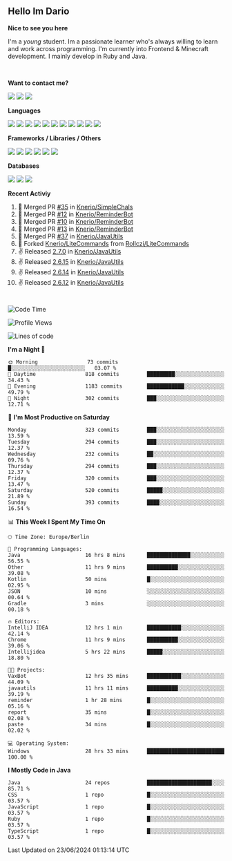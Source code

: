 <h2>Hello Im Dario</h2>

**Nice to see you here**

I'm a *young* student. Im a passionate learner who's always willing to learn and work across
programming. I'm currently into Frontend & Minecraft development. I mainly develop in Ruby and Java.

<br/>

**Want to contact me?**

<a href="https://github.com/knerio"><img src="https://img.shields.io/badge/-Github-blue?style=for-the-badge&logo=github&logoColor=white"/></a> <a href="https://discord.com/users/639416958923702292"><img src="https://img.shields.io/badge/-knerio-blue?style=for-the-badge&logo=discord&logoColor=white"/></a> <a href="https://twitch.tv/dopalos_"><img src="https://img.shields.io/badge/-twitch-blue?style=for-the-badge&logo=twitch&logoColor=white"/></a>

**Languages**

<img src="https://img.shields.io/badge/-HTML-blue?style=for-the-badge&logo=html5&logoColor=white"/> <img src="https://img.shields.io/badge/-CSS-blue?style=for-the-badge&logo=CSS3&logoColor=white"/> <img src="https://img.shields.io/badge/-Javascript-blue?style=for-the-badge&logo=javascript&logoColor=white"/> <img src="https://img.shields.io/badge/-Typescript-blue?style=for-the-badge&logo=TypeScript&logoColor=white"/> <img src="https://img.shields.io/badge/-Java-blue?style=for-the-badge&logo=java&logoColor=white"/> <img src="https://img.shields.io/badge/-Kotlin-blue?style=for-the-badge&logo=kotlin&logoColor=white"/> <img src="https://img.shields.io/badge/-SQL-blue?style=for-the-badge&logo=MYSQL&logoColor=white"/> <img src="https://img.shields.io/badge/-Markdown-blue?style=for-the-badge&logo=Markdown&logoColor=white"/> <img src="https://img.shields.io/badge/-JSON-blue?style=for-the-badge&logo=JSON&logoColor=white"/> <img src="https://img.shields.io/badge/-Git-blue?style=for-the-badge&logo=Git&logoColor=white"/> <img src="https://img.shields.io/badge/-Ruby-blue?style=for-the-badge&logo=Ruby&logoColor=white"/>
<br/>

 **Frameworks / Libraries / Others**

<img src="https://img.shields.io/badge/-Bootstrap-blue?style=for-the-badge&logo=Bootstrap&logoColor=white"/> <img src="https://img.shields.io/badge/-Node.JS-blue?style=for-the-badge&logo=node.js&logoColor=white"/> <img src="https://img.shields.io/badge/-React-blue?style=for-the-badge&logo=React&logoColor=white"/> <img src="https://img.shields.io/badge/-Express-blue?style=for-the-badge&logo=Express&logoColor=white"/> <img src="https://img.shields.io/badge/-Next.Js-blue?style=for-the-badge&logo=Next.Js&logoColor=white"/> <img src="https://img.shields.io/badge/-Ruby_On_Rails-blue?style=for-the-badge&logo=ruby-on-rails&logoColor=white"/>

**Databases**

<img src="https://img.shields.io/badge/-MongoDB-blue?style=for-the-badge&logo=mongodb&logoColor=white"/> <img src="https://img.shields.io/badge/-MariaDB-blue?style=for-the-badge&logo=MariaDB&logoColor=white"/>
<img src="https://img.shields.io/badge/-PostgreSQL-blue?style=for-the-badge&logo=PostgreSQl&logoColor=white"/>

**Recent Activiy**

<!--RECENT_ACTIVITY:start-->
1. 🎉 Merged PR [#35](https://github.com/Knerio/SimpleChals/pull/35) in [Knerio/SimpleChals](https://github.com/Knerio/SimpleChals)<br>
2. 🎉 Merged PR [#12](https://github.com/Knerio/ReminderBot/pull/12) in [Knerio/ReminderBot](https://github.com/Knerio/ReminderBot)<br>
3. 🎉 Merged PR [#10](https://github.com/Knerio/ReminderBot/pull/10) in [Knerio/ReminderBot](https://github.com/Knerio/ReminderBot)<br>
4. 🎉 Merged PR [#13](https://github.com/Knerio/ReminderBot/pull/13) in [Knerio/ReminderBot](https://github.com/Knerio/ReminderBot)<br>
5. 🎉 Merged PR [#37](https://github.com/Knerio/JavaUtils/pull/37) in [Knerio/JavaUtils](https://github.com/Knerio/JavaUtils)<br>
6. 🔱 Forked [Knerio/LiteCommands](https://github.com/Knerio/LiteCommands) from [Rollczi/LiteCommands](https://github.com/Rollczi/LiteCommands)<br>
7. ✌️ Released [2.7.0](https://github.com/Knerio/JavaUtils/releases/tag/2.7.0) in [Knerio/JavaUtils](https://github.com/Knerio/JavaUtils)<br>
8. ✌️ Released [2.6.15](https://github.com/Knerio/JavaUtils/releases/tag/2.6.15) in [Knerio/JavaUtils](https://github.com/Knerio/JavaUtils)<br>
9. ✌️ Released [2.6.14](https://github.com/Knerio/JavaUtils/releases/tag/2.6.14) in [Knerio/JavaUtils](https://github.com/Knerio/JavaUtils)<br>
10. ✌️ Released [2.6.12](https://github.com/Knerio/JavaUtils/releases/tag/2.6.12) in [Knerio/JavaUtils](https://github.com/Knerio/JavaUtils)<br>
<!--RECENT_ACTIVITY:end-->
 
#

<!--START_SECTION:waka-->
![Code Time](http://img.shields.io/badge/Code%20Time-417%20hrs%2059%20mins-blue)

![Profile Views](http://img.shields.io/badge/Profile%20Views-0-blue)

![Lines of code](https://img.shields.io/badge/From%20Hello%20World%20I%27ve%20Written-119.9%20thousand%20lines%20of%20code-blue)

**I'm a Night 🦉** 

```text
🌞 Morning                73 commits          █░░░░░░░░░░░░░░░░░░░░░░░░   03.07 % 
🌆 Daytime                818 commits         █████████░░░░░░░░░░░░░░░░   34.43 % 
🌃 Evening                1183 commits        ████████████░░░░░░░░░░░░░   49.79 % 
🌙 Night                  302 commits         ███░░░░░░░░░░░░░░░░░░░░░░   12.71 % 
```
📅 **I'm Most Productive on Saturday** 

```text
Monday                   323 commits         ███░░░░░░░░░░░░░░░░░░░░░░   13.59 % 
Tuesday                  294 commits         ███░░░░░░░░░░░░░░░░░░░░░░   12.37 % 
Wednesday                232 commits         ██░░░░░░░░░░░░░░░░░░░░░░░   09.76 % 
Thursday                 294 commits         ███░░░░░░░░░░░░░░░░░░░░░░   12.37 % 
Friday                   320 commits         ███░░░░░░░░░░░░░░░░░░░░░░   13.47 % 
Saturday                 520 commits         █████░░░░░░░░░░░░░░░░░░░░   21.89 % 
Sunday                   393 commits         ████░░░░░░░░░░░░░░░░░░░░░   16.54 % 
```


📊 **This Week I Spent My Time On** 

```text
🕑︎ Time Zone: Europe/Berlin

💬 Programming Languages: 
Java                     16 hrs 8 mins       ██████████████░░░░░░░░░░░   56.55 % 
Other                    11 hrs 9 mins       ██████████░░░░░░░░░░░░░░░   39.08 % 
Kotlin                   50 mins             █░░░░░░░░░░░░░░░░░░░░░░░░   02.95 % 
JSON                     10 mins             ░░░░░░░░░░░░░░░░░░░░░░░░░   00.64 % 
Gradle                   3 mins              ░░░░░░░░░░░░░░░░░░░░░░░░░   00.18 % 

🔥 Editors: 
IntelliJ IDEA            12 hrs 1 min        ███████████░░░░░░░░░░░░░░   42.14 % 
Chrome                   11 hrs 9 mins       ██████████░░░░░░░░░░░░░░░   39.06 % 
Intellijidea             5 hrs 22 mins       █████░░░░░░░░░░░░░░░░░░░░   18.80 % 

🐱‍💻 Projects: 
VaxBot                   12 hrs 35 mins      ███████████░░░░░░░░░░░░░░   44.09 % 
javautils                11 hrs 11 mins      ██████████░░░░░░░░░░░░░░░   39.19 % 
reminder                 1 hr 28 mins        █░░░░░░░░░░░░░░░░░░░░░░░░   05.16 % 
report                   35 mins             █░░░░░░░░░░░░░░░░░░░░░░░░   02.08 % 
paste                    34 mins             █░░░░░░░░░░░░░░░░░░░░░░░░   02.02 % 

💻 Operating System: 
Windows                  28 hrs 33 mins      █████████████████████████   100.00 % 
```

**I Mostly Code in Java** 

```text
Java                     24 repos            █████████████████████░░░░   85.71 % 
CSS                      1 repo              █░░░░░░░░░░░░░░░░░░░░░░░░   03.57 % 
JavaScript               1 repo              █░░░░░░░░░░░░░░░░░░░░░░░░   03.57 % 
Ruby                     1 repo              █░░░░░░░░░░░░░░░░░░░░░░░░   03.57 % 
TypeScript               1 repo              █░░░░░░░░░░░░░░░░░░░░░░░░   03.57 % 
```




 Last Updated on 23/06/2024 01:13:14 UTC
<!--END_SECTION:waka-->

